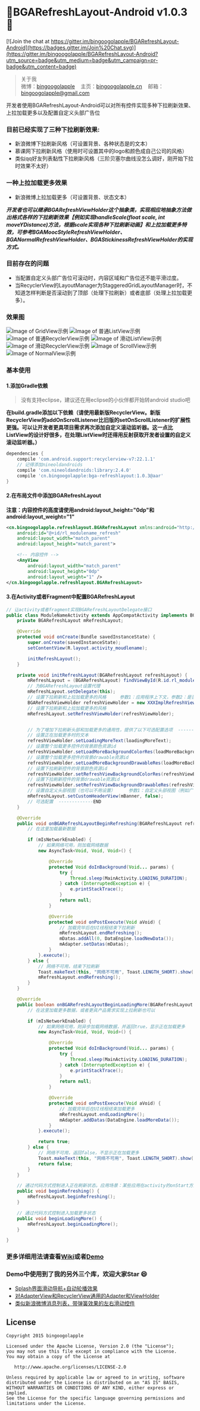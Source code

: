 :running:BGARefreshLayout-Android v1.0.3:running:
============

[![Join the chat at https://gitter.im/bingoogolapple/BGARefreshLayout-Android](https://badges.gitter.im/Join%20Chat.svg)](https://gitter.im/bingoogolapple/BGARefreshLayout-Android?utm_source=badge&utm_medium=badge&utm_campaign=pr-badge&utm_content=badge)
>关于我<br/>
>微博：<a href="http://weibo.com/bingoogol" target="_blank">bingoogolapple</a>&nbsp;&nbsp;&nbsp;&nbsp;主页：<a  href="http://www.bingoogolapple.cn" target="_blank">bingoogolapple.cn</a>&nbsp;&nbsp;&nbsp;&nbsp;邮箱：<a href="mailto:bingoogolapple@gmail.com" target="_blank">bingoogolapple@gmail.com</a>

开发者使用BGARefreshLayout-Android可以对所有控件实现多种下拉刷新效果、上拉加载更多以及配置自定义头部广告位

### 目前已经实现了三种下拉刷新效果:

* 新浪微博下拉刷新风格（可设置背景、各种状态是的文本）
* 慕课网下拉刷新风格（使用时可设置其中的logo和颜色成自己公司的风格）
* 类似qq好友列表黏性下拉刷新风格（三阶贝塞尔曲线没怎么调好，刚开始下拉时效果不太好）

### 一种上拉加载更多效果

* 新浪微博上拉加载更多（可设置背景、状态文本）

***开发者也可以继承BGARefreshViewHolder这个抽象类，实现相应地抽象方法做出格式各样的下拉刷新效果【例如实现handleScale(float scale, int moveYDistance)方法，根据scale实现各种下拉刷新动画】和上拉加载更多特效，可参考BGAMoocStyleRefreshViewHolder、BGANormalRefreshViewHolder、BGAStickinessRefreshViewHolder的实现方式。***

### 目前存在的问题

* 当配置自定义头部广告位可滚动时，内容区域和广告位还不能平滑过度。
* 当RecyclerView的LayoutManager为StaggeredGridLayoutManager时，不知道怎样判断是否滚动到了顶部（处理下拉刷新）或者底部（处理上拉加载更多）。

### 效果图
![Image of GridView示例](https://raw.githubusercontent.com/bingoogolapple/BGARefreshLayout-Android/server/screenshots/1.gif)
![Image of 普通ListView示例](https://raw.githubusercontent.com/bingoogolapple/BGARefreshLayout-Android/server/screenshots/2.gif)
![Image of 普通RecyclerView示例](https://raw.githubusercontent.com/bingoogolapple/BGARefreshLayout-Android/server/screenshots/3.gif)
![Image of 滑动ListView示例](https://raw.githubusercontent.com/bingoogolapple/BGARefreshLayout-Android/server/screenshots/4.gif)
![Image of 滑动RecyclerView示例](https://raw.githubusercontent.com/bingoogolapple/BGARefreshLayout-Android/server/screenshots/5.gif)
![Image of ScrollView示例](https://raw.githubusercontent.com/bingoogolapple/BGARefreshLayout-Android/server/screenshots/6.gif)
![Image of NormalView示例](https://raw.githubusercontent.com/bingoogolapple/BGARefreshLayout-Android/server/screenshots/7.gif)

### 基本使用

#### 1.添加Gradle依赖

> 没有支持eclipse，建议还在用eclipse的小伙伴都开始转android studio吧

**在build.gradle添加以下依赖（请使用最新版RecyclerView。新版RecyclerView的addOnScrollListener比旧版的setOnScrollListener的扩展性更强。可以让开发者更具项目需求再次添加自定义滚动监听器。这一点比ListView的设计好很多，在处理ListView时还得用反射获取开发者设置的自定义滚动监听器。）**

```groovy
dependencies {
    compile 'com.android.support:recyclerview-v7:22.1.1'
    // 记得添加nineoldandroids
    compile 'com.nineoldandroids:library:2.4.0'
    compile 'cn.bingoogolapple:bga-refreshlayout:1.0.3@aar'
}
```

#### 2.在布局文件中添加BGARefreshLayout

**注意：内容控件的高度请使用android:layout_height="0dp"和android:layout_weight="1"**

```xml
<cn.bingoogolapple.refreshlayout.BGARefreshLayout xmlns:android="http://schemas.android.com/apk/res/android"
    android:id="@+id/rl_modulename_refresh"
    android:layout_width="match_parent"
    android:layout_height="match_parent">

    <!-- 内容控件 -->
    <AnyView
        android:layout_width="match_parent"
        android:layout_height="0dp"
        android:layout_weight="1" />
</cn.bingoogolapple.refreshlayout.BGARefreshLayout>
```

#### 3.在Activity或者Fragment中配置BGARefreshLayout

```java
// 让activity或者fragment实现BGARefreshLayoutDelegate接口
public class ModuleNameActivity extends AppCompatActivity implements BGARefreshLayout.BGARefreshLayoutDelegate {
    private BGARefreshLayout mRefreshLayout;

    @Override
    protected void onCreate(Bundle savedInstanceState) {
        super.onCreate(savedInstanceState);
        setContentView(R.layout.activity_moudlename);

        initRefreshLayout();
    }

    private void initRefreshLayout(BGARefreshLayout refreshLayout) {
        mRefreshLayout = (BGARefreshLayout) findViewById(R.id.rl_modulename_refresh);
        // 为BGARefreshLayout设置代理
        mRefreshLayout.setDelegate(this);
        // 设置下拉刷新和上拉加载更多的风格     参数1：应用程序上下文，参数2：是否具有上拉加载更多功能
        BGARefreshViewHolder refreshViewHolder = new XXXImplRefreshViewHolder(this, true))
        // 设置下拉刷新和上拉加载更多的风格
        mRefreshLayout.setRefreshViewHolder(refreshViewHolder);


        // 为了增加下拉刷新头部和加载更多的通用性，提供了以下可选配置选项  -------------START
        // 设置正在加载更多时的文本
        refreshViewHolder.setLoadingMoreText(loadingMoreText);
        // 设置整个加载更多控件的背景颜色资源id
        refreshViewHolder.setLoadMoreBackgroundColorRes(loadMoreBackgroundColorRes);
        // 设置整个加载更多控件的背景drawable资源id
        refreshViewHolder.setLoadMoreBackgroundDrawableRes(loadMoreBackgroundDrawableRes);
        // 设置下拉刷新控件的背景颜色资源id
        refreshViewHolder.setRefreshViewBackgroundColorRes(refreshViewBackgroundColorRes);
        // 设置下拉刷新控件的背景drawable资源id
        refreshViewHolder.setRefreshViewBackgroundDrawableRes(refreshViewBackgroundDrawableRes);
        // 设置自定义头部视图（也可以不用设置）     参数1：自定义头部视图（例如广告位）， 参数2：上拉加载更多是否可用
        mRefreshLayout.setCustomHeaderView(mBanner, false);
        // 可选配置  -------------END
    }

    @Override
    public void onBGARefreshLayoutBeginRefreshing(BGARefreshLayout refreshLayout) {
        // 在这里加载最新数据

        if (mIsNetworkEnabled) {
            // 如果网络可用，则加载网络数据
            new AsyncTask<Void, Void, Void>() {

                @Override
                protected Void doInBackground(Void... params) {
                    try {
                        Thread.sleep(MainActivity.LOADING_DURATION);
                    } catch (InterruptedException e) {
                        e.printStackTrace();
                    }
                    return null;
                }

                @Override
                protected void onPostExecute(Void aVoid) {
                    // 加载完毕后在UI线程结束下拉刷新
                    mRefreshLayout.endRefreshing();
                    mDatas.addAll(0, DataEngine.loadNewData());
                    mAdapter.setDatas(mDatas);
                }
            }.execute();
        } else {
            // 网络不可用，结束下拉刷新
            Toast.makeText(this, "网络不可用", Toast.LENGTH_SHORT).show();
            mRefreshLayout.endRefreshing();
        }
    }

    @Override
    public boolean onBGARefreshLayoutBeginLoadingMore(BGARefreshLayout refreshLayout) {
        // 在这里加载更多数据，或者更具产品需求实现上拉刷新也可以

        if (mIsNetworkEnabled) {
            // 如果网络可用，则异步加载网络数据，并返回true，显示正在加载更多
            new AsyncTask<Void, Void, Void>() {

                @Override
                protected Void doInBackground(Void... params) {
                    try {
                        Thread.sleep(MainActivity.LOADING_DURATION);
                    } catch (InterruptedException e) {
                        e.printStackTrace();
                    }
                    return null;
                }

                @Override
                protected void onPostExecute(Void aVoid) {
                    // 加载完毕后在UI线程结束加载更多
                    mRefreshLayout.endLoadingMore();
                    mAdapter.addDatas(DataEngine.loadMoreData());
                }
            }.execute();

            return true;
        } else {
            // 网络不可用，返回false，不显示正在加载更多
            Toast.makeText(this, "网络不可用", Toast.LENGTH_SHORT).show();
            return false;
        }
    }

    // 通过代码方式控制进入正在刷新状态。应用场景：某些应用在activity的onStart方法中调用，自动进入正在刷新状态获取最新数据
    public void beginRefreshing() {
        mRefreshLayout.beginRefreshing();
    }

    // 通过代码方式控制进入加载更多状态
    public void beginLoadingMore() {
        mRefreshLayout.beginLoadingMore();
    }

}
```

### 更多详细用法请查看[Wiki](https://github.com/bingoogolapple/BGARefreshLayout-Android/wiki)或者[Demo](https://github.com/bingoogolapple/BGARefreshLayout-Android/tree/master/demo)

### Demo中使用到了我的另外三个库，欢迎大家Star :smile:

* [Splash界面滑动导航+自动轮播效果](https://github.com/bingoogolapple/BGABanner-Android)
* [对AdapterView和RecyclerView通用的Adapter和ViewHolder](https://github.com/bingoogolapple/BGAAdapter-Android)
* [类似新浪微博消息列表，带弹簧效果的左右滑动控件](https://github.com/bingoogolapple/BGASwipeItemLayout-Android)

## License

    Copyright 2015 bingoogolapple

    Licensed under the Apache License, Version 2.0 (the "License");
    you may not use this file except in compliance with the License.
    You may obtain a copy of the License at

       http://www.apache.org/licenses/LICENSE-2.0

    Unless required by applicable law or agreed to in writing, software
    distributed under the License is distributed on an "AS IS" BASIS,
    WITHOUT WARRANTIES OR CONDITIONS OF ANY KIND, either express or implied.
    See the License for the specific language governing permissions and
    limitations under the License.
